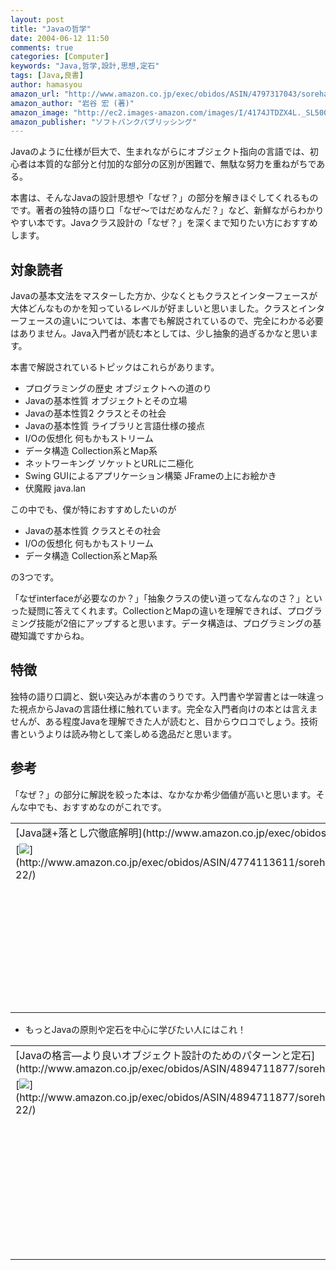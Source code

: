 ```yaml
---
layout: post
title: "Javaの哲学"
date: 2004-06-12 11:50
comments: true
categories: [Computer]
keywords: "Java,哲学,設計,思想,定石"
tags: [Java,良書]
author: hamasyou
amazon_url: "http://www.amazon.co.jp/exec/obidos/ASIN/4797317043/sorehabooks-22"
amazon_author: "岩谷 宏 (著)"
amazon_image: "http://ec2.images-amazon.com/images/I/4174JTDZX4L._SL500_AA300_.jpg"
amazon_publisher: "ソフトバンクパブリッシング"
---
```


Javaのように仕様が巨大で、生まれながらにオブジェクト指向の言語では、初心者は本質的な部分と付加的な部分の区別が困難で、無駄な努力を重ねがちである。

本書は、そんなJavaの設計思想や「なぜ？」の部分を解きほぐしてくれるものです。著者の独特の語り口「なぜ〜ではだめなんだ？」など、新鮮ながらわかりやすい本です。Javaクラス設計の「なぜ？」を深くまで知りたい方におすすめします。


<!-- more -->

<h2>対象読者</h2>

Javaの基本文法をマスターした方か、少なくともクラスとインターフェースが大体どんなものかを知っているレベルが好ましいと思いました。クラスとインターフェースの違いについては、本書でも解説されているので、完全にわかる必要はありません。Java入門者が読む本としては、少し抽象的過ぎるかなと思います。

本書で解説されているトピックはこれらがあります。

<ul><li>プログラミングの歴史 オブジェクトへの道のり</li><li>Javaの基本性質 オブジェクトとその立場</li><li>Javaの基本性質2 クラスとその社会</li><li>Javaの基本性質 ライブラリと言語仕様の接点</li><li>I/Oの仮想化 何もかもストリーム</li><li>データ構造 Collection系とMap系</li><li>ネットワーキング ソケットとURLに二極化</li><li>Swing GUIによるアプリケーション構築 JFrameの上にお絵かき</li><li>伏魔殿 java.lan</li></ul>

この中でも、僕が特におすすめしたいのが

<ul><li>Javaの基本性質 クラスとその社会</li><li>I/Oの仮想化 何もかもストリーム</li><li>データ構造 Collection系とMap系</li></ul>

の3つです。

「なぜinterfaceが必要なのか？」「抽象クラスの使い道ってなんなのさ？」といった疑問に答えてくれます。CollectionとMapの違いを理解できれば、プログラミング技能が2倍にアップすると思います。データ構造は、プログラミングの基礎知識ですからね。

<h2>特徴</h2>

独特の語り口調と、鋭い突込みが本書のうりです。入門書や学習書とは一味違った視点からJavaの言語仕様に触れています。完全な入門者向けの本とは言えませんが、ある程度Javaを理解できた人が読むと、目からウロコでしょう。技術書というよりは読み物として楽しめる逸品だと思います。

<h2>参考</h2>

「なぜ？」の部分に解説を絞った本は、なかなか希少価値が高いと思います。そんな中でも、おすすめなのがこれです。

<div class="rakuten"><table width="400" border="0" cellpadding="5"><tr><td colspan="2">[Java謎+落とし穴徹底解明](http://www.amazon.co.jp/exec/obidos/ASIN/4774113611/sorehabooks-22/)</td></tr><tr><td valign="top">[<img src="http://images-jp.amazon.com/images/P/4774113611.09.MZZZZZZZ.jpg"   border="0" />](http://www.amazon.co.jp/exec/obidos/ASIN/4774113611/sorehabooks-22/)</td><td valign="top"><font size="-1">前橋 和弥<br /><br /><iframe scrolling="no" frameborder="0" width="200" height="40" hspace="0" vspace="0" marginheight="0" marginwidth="0" src="http://webservices.amazon.co.jp/onca/xml?Service=AWSECommerceService&SubscriptionId=0G91FPYVW6ZGWBH4Y9G2&AssociateTag=goodpic-22&Operation=ItemLookup&IdType=ASIN&ContentType=text/html&Page=1&ResponseGroup=Offers&ItemId=4774113611&Version=2004-10-04&Style=http://www.g-tools.net/xsl/priceFFFFFF.xsl"></iframe><br /><b>おすすめ平均　</b><img src="http://g-images.amazon.com/images/G/01/detail/stars-4-0.gif"   /><br /><img src="http://g-images.amazon.com/images/G/01/detail/stars-4-0.gif"   />Javaの参考書というよりは．．．<br /><img src="http://g-images.amazon.com/images/G/01/detail/stars-4-0.gif"   />"Java言語を知る"ことができる本<br /><img src="http://g-images.amazon.com/images/G/01/detail/stars-2-0.gif"   />限られた予算から選ぶなら他書をお勧めします<br /><img src="http://g-images.amazon.com/images/G/01/detail/stars-4-0.gif"   />Javaに関する2冊目以降として<br /><img src="http://g-images.amazon.com/images/G/01/detail/stars-5-0.gif"   />Javaを本当に理解できる<br /><br />[Amazonで詳しく見る](http://www.amazon.co.jp/exec/obidos/ASIN/4774113611/sorehabooks-22/)</font>　　　<font size="-2">by [G-Tools](http://www.goodpic.com/mt/aws/)</font><br /></td></tr></table></div>

+ もっとJavaの原則や定石を中心に学びたい人にはこれ！

<div class="rakuten"><table width="400" border="0" cellpadding="5"><tr><td colspan="2">[Javaの格言―より良いオブジェクト設計のためのパターンと定石](http://www.amazon.co.jp/exec/obidos/ASIN/4894711877/sorehabooks-22/)</td></tr><tr><td valign="top">[<img src="http://images-jp.amazon.com/images/P/4894711877.09.MZZZZZZZ.jpg"   border="0" />](http://www.amazon.co.jp/exec/obidos/ASIN/4894711877/sorehabooks-22/)</td><td valign="top"><font size="-1">ナイジェル ウォーレン　フィリップ ビショップ　Nigel Warren　Philip Bishop　安藤 慶一<br /><br /><iframe scrolling="no" frameborder="0" width="200" height="40" hspace="0" vspace="0" marginheight="0" marginwidth="0" src="http://webservices.amazon.co.jp/onca/xml?Service=AWSECommerceService&SubscriptionId=0G91FPYVW6ZGWBH4Y9G2&AssociateTag=goodpic-22&Operation=ItemLookup&IdType=ASIN&ContentType=text/html&Page=1&ResponseGroup=Offers&ItemId=4894711877&Version=2004-10-04&Style=http://www.g-tools.net/xsl/priceFFFFFF.xsl"></iframe><br /><b>おすすめ平均　</b><img src="http://g-images.amazon.com/images/G/01/detail/stars-4-5.gif"   /><br /><img src="http://g-images.amazon.com/images/G/01/detail/stars-4-0.gif"   />Javaを用いた設計，コーディングのポイントが簡潔にまとまっている<br /><img src="http://g-images.amazon.com/images/G/01/detail/stars-4-0.gif"   />Effective Javaの元ネタか？<br /><img src="http://g-images.amazon.com/images/G/01/detail/stars-5-0.gif"   />深い。。。何度読んでも深い。。<br /><img src="http://g-images.amazon.com/images/G/01/detail/stars-5-0.gif"   />渋く味わい深い1冊です。<br /><img src="http://g-images.amazon.com/images/G/01/detail/stars-5-0.gif"   />Javaの基礎から応用まで詰まっています<br /><br />[Amazonで詳しく見る](http://www.amazon.co.jp/exec/obidos/ASIN/4894711877/sorehabooks-22/)</font>　　　<font size="-2">by [G-Tools](http://www.goodpic.com/mt/aws/)</font><br /></td></tr></table></div>









